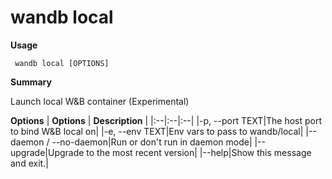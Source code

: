 # wandb local

**Usage**

` wandb local [OPTIONS]`

**Summary**

Launch local W&B container (Experimental)


**Options**
| **Options** | **Description** |
|:--|:--|:--|
|-p, --port TEXT|The host port to bind W&B local on|
|-e, --env TEXT|Env vars to pass to wandb/local|
|--daemon / --no-daemon|Run or don't run in daemon mode|
|--upgrade|Upgrade to the most recent version|
|--help|Show this message and exit.|


